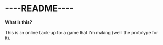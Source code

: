 # ----README----

#### What is this?
This is an online back-up for a game that I'm making (well, the prototype for it). 
